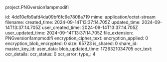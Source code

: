 project.PNGversion1ampmodifi

id: 4dd10efb9afd4da09bf6fc6e7808a719
mime: application/octet-stream
filename: 
created_time: 2024-09-14T13:37:14.705Z
updated_time: 2024-09-14T13:37:14.705Z
user_created_time: 2024-09-14T13:37:14.705Z
user_updated_time: 2024-09-14T13:37:14.705Z
file_extension: PNGversion1ampmodifi
encryption_cipher_text: 
encryption_applied: 0
encryption_blob_encrypted: 0
size: 65723
is_shared: 0
share_id: 
master_key_id: 
user_data: 
blob_updated_time: 1726321034705
ocr_text: 
ocr_details: 
ocr_status: 0
ocr_error: 
type_: 4